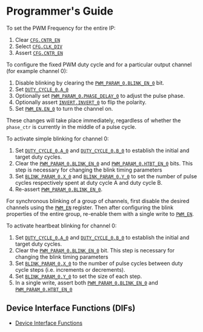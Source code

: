 # Programmer's Guide

To set the PWM Frequency for the entire IP:
1. Clear [`CFG.CNTR_EN`](registers.md#cfg)
2. Select [`CFG.CLK_DIV`](registers.md#cfg)
3. Assert [`CFG.CNTR_EN`](registers.md#cfg)

To configure the fixed PWM duty cycle and for a particular output channel (for example channel 0):

1. Disable blinking by clearing the [`PWM_PARAM_0.BLINK_EN_0`](registers.md#pwm_param) bit.
2. Set [`DUTY_CYCLE_0.A_0`](registers.md#duty_cycle)
3. Optionally set [`PWM_PARAM_0.PHASE_DELAY_0`](registers.md#pwm_param) to adjust the pulse phase.
4. Optionally assert [`INVERT.INVERT_0`](registers.md#invert) to flip the polarity.
5. Set [`PWM_EN.EN_0`](registers.md#pwm_en) to turn the channel on.

These changes will take place immediately, regardless of whether the `phase_ctr` is currently in the middle of a pulse cycle.

To activate simple blinking for channel 0:

1. Set [`DUTY_CYCLE_0.A_0`](registers.md#duty_cycle) and [`DUTY_CYCLE_0.B_0`](registers.md#duty_cycle) to establish the initial and target duty cycles.
2. Clear the [`PWM_PARAM_0.BLINK_EN_0`](registers.md#pwm_param) and [`PWM_PARAM_0.HTBT_EN_0`](registers.md#pwm_param) bits.
This step is necessary for changing the blink timing parameters
3. Set  [`BLINK_PARAM_0.X_0`](registers.md#blink_param) and [`BLINK_PARAM_0.Y_0`](registers.md#blink_param) to set the number of pulse cycles respectively spent at duty cycle A and duty cycle B.
4. Re-assert [`PWM_PARAM_0.BLINK_EN_0`](registers.md#pwm_param).

For synchronous blinking of a group of channels, first disable the desired channels using the [`PWM_EN`](registers.md#pwm_en) register.
Then after configuring the blink properties of the entire group, re-enable them with a single write to [`PWM_EN`](registers.md#pwm_en).

To activate heartbeat blinking for channel 0:
1. Set [`DUTY_CYCLE_0.A_0`](registers.md#duty_cycle) and [`DUTY_CYCLE_0.B_0`](registers.md#duty_cycle) to establish the initial and target duty cycles.
2. Clear the [`PWM_PARAM_0.BLINK_EN_0`](registers.md#pwm_param) bit.
This step is necessary for changing the blink timing parameters
3. Set [`BLINK_PARAM_0.X_0`](registers.md#blink_param) to the number of pulse cycles between duty cycle steps (i.e. increments or decrements).
4. Set [`BLINK_PARAM_0.Y_0`](registers.md#blink_param) to set the size of each step.
5. In a single write, assert both [`PWM_PARAM_0.BLINK_EN_0`](registers.md#pwm_param) and [`PWM_PARAM_0.HTBT_EN_0`](registers.md#pwm_param)

## Device Interface Functions (DIFs)

- [Device Interface Functions](../../../../sw/device/lib/dif/dif_pwm.h)
